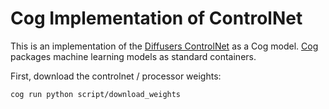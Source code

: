 # Cog Implementation of ControlNet

This is an implementation of the [Diffusers ControlNet](https://huggingface.co/blog/controlnet) as a Cog model. [Cog](https://github.com/replicate/cog) packages machine learning models as standard containers.

First, download the controlnet / processor weights:

`cog run python script/download_weights`
